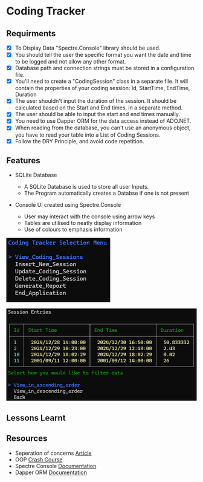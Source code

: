 # Coding Tracker

## Requirments
- [x] To Display Data "Spectre.Console" library should be used.
- [x] You should tell the user the specific format you want the date and time to be logged and not allow any other format.
- [x] Database path and connection strings must be stored in a configuration file.
- [x] You'll need to create a "CodingSession" class in a separate file. It will contain the properties of your coding session: Id, StartTime, EndTime, Duration
- [x] The user shouldn't input the duration of the session. It should be calculated based on the Start and End times, in a separate method.
- [x] The user should be able to input the start and end times manually.
- [x] You need to use Dapper ORM for the data access instead of ADO.NET.
- [x] When reading from the database, you can't use an anonymous object, you have to read your table into a List of Coding Sessions.
- [x] Follow the DRY Principle, and avoid code repetition.

## Features
* SQLite Database
  - A SQLite Database is used to store all user Inputs.
  - The Program automatically creates a Databse if one is not present
    
* Console UI created using Spectre.Console
  - User may interact with the console using arrow keys
  - Tables are utilised to neatly display information
  - Use of colours to emphasis information
 
![Main Menu UI](https://github.com/AshtonLeeSeloka/CodeReviews.Console.CodingTracker/blob/5d06ca15a2ca279b83a74ebccf74dc6e58aa422d/CodingTracker.AshtonLeeSeloka/CodingTracker.AshtonLeeSeloka/wwwRoot/Screenshot%202024-12-29%20203006.png)

![Table Example](https://github.com/AshtonLeeSeloka/CodeReviews.Console.CodingTracker/blob/5d06ca15a2ca279b83a74ebccf74dc6e58aa422d/CodingTracker.AshtonLeeSeloka/CodingTracker.AshtonLeeSeloka/wwwRoot/Screenshot%202024-12-29%20203043.png)
   

## Lessons Learnt

## Resources
* Seperation of concerns [Article](https://www.thecsharpacademy.com/article/30005/separation-of-concerns-csharp)
* OOP [Crash Course](https://www.thecsharpacademy.com/course/1/article/1/500000/false)
* Spectre Console [Documentation](https://spectreconsole.net/)
* Dapper ORM [Documentation](https://www.learndapper.com/)
